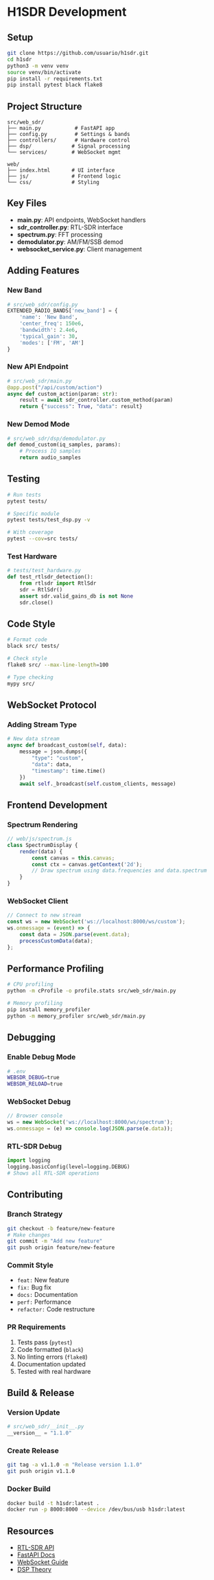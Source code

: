 # H1SDR Development

## Setup

```bash
git clone https://github.com/usuario/h1sdr.git
cd h1sdr
python3 -m venv venv
source venv/bin/activate
pip install -r requirements.txt
pip install pytest black flake8
```

## Project Structure

```
src/web_sdr/
├── main.py           # FastAPI app
├── config.py         # Settings & bands
├── controllers/      # Hardware control
├── dsp/             # Signal processing
└── services/        # WebSocket mgmt

web/
├── index.html       # UI interface
├── js/              # Frontend logic
└── css/             # Styling
```

## Key Files

- **main.py**: API endpoints, WebSocket handlers
- **sdr_controller.py**: RTL-SDR interface
- **spectrum.py**: FFT processing
- **demodulator.py**: AM/FM/SSB demod
- **websocket_service.py**: Client management

## Adding Features

### New Band
```python
# src/web_sdr/config.py
EXTENDED_RADIO_BANDS['new_band'] = {
    'name': 'New Band',
    'center_freq': 150e6,
    'bandwidth': 2.4e6,
    'typical_gain': 30,
    'modes': ['FM', 'AM']
}
```

### New API Endpoint
```python
# src/web_sdr/main.py
@app.post("/api/custom/action")
async def custom_action(param: str):
    result = await sdr_controller.custom_method(param)
    return {"success": True, "data": result}
```

### New Demod Mode
```python
# src/web_sdr/dsp/demodulator.py
def demod_custom(iq_samples, params):
    # Process IQ samples
    return audio_samples
```

## Testing

```bash
# Run tests
pytest tests/

# Specific module
pytest tests/test_dsp.py -v

# With coverage
pytest --cov=src tests/
```

### Test Hardware
```python
# tests/test_hardware.py
def test_rtlsdr_detection():
    from rtlsdr import RtlSdr
    sdr = RtlSdr()
    assert sdr.valid_gains_db is not None
    sdr.close()
```

## Code Style

```bash
# Format code
black src/ tests/

# Check style
flake8 src/ --max-line-length=100

# Type checking
mypy src/
```

## WebSocket Protocol

### Adding Stream Type
```python
# New data stream
async def broadcast_custom(self, data):
    message = json.dumps({
        "type": "custom",
        "data": data,
        "timestamp": time.time()
    })
    await self._broadcast(self.custom_clients, message)
```

## Frontend Development

### Spectrum Rendering
```javascript
// web/js/spectrum.js
class SpectrumDisplay {
    render(data) {
        const canvas = this.canvas;
        const ctx = canvas.getContext('2d');
        // Draw spectrum using data.frequencies and data.spectrum
    }
}
```

### WebSocket Client
```javascript
// Connect to new stream
const ws = new WebSocket('ws://localhost:8000/ws/custom');
ws.onmessage = (event) => {
    const data = JSON.parse(event.data);
    processCustomData(data);
};
```

## Performance Profiling

```bash
# CPU profiling
python -m cProfile -o profile.stats src/web_sdr/main.py

# Memory profiling
pip install memory_profiler
python -m memory_profiler src/web_sdr/main.py
```

## Debugging

### Enable Debug Mode
```bash
# .env
WEBSDR_DEBUG=true
WEBSDR_RELOAD=true
```

### WebSocket Debug
```javascript
// Browser console
ws = new WebSocket('ws://localhost:8000/ws/spectrum');
ws.onmessage = (e) => console.log(JSON.parse(e.data));
```

### RTL-SDR Debug
```python
import logging
logging.basicConfig(level=logging.DEBUG)
# Shows all RTL-SDR operations
```

## Contributing

### Branch Strategy
```bash
git checkout -b feature/new-feature
# Make changes
git commit -m "Add new feature"
git push origin feature/new-feature
```

### Commit Style
- `feat:` New feature
- `fix:` Bug fix
- `docs:` Documentation
- `perf:` Performance
- `refactor:` Code restructure

### PR Requirements
1. Tests pass (`pytest`)
2. Code formatted (`black`)
3. No linting errors (`flake8`)
4. Documentation updated
5. Tested with real hardware

## Build & Release

### Version Update
```python
# src/web_sdr/__init__.py
__version__ = "1.1.0"
```

### Create Release
```bash
git tag -a v1.1.0 -m "Release version 1.1.0"
git push origin v1.1.0
```

### Docker Build
```bash
docker build -t h1sdr:latest .
docker run -p 8000:8000 --device /dev/bus/usb h1sdr:latest
```

## Resources

- [RTL-SDR API](https://pyrtlsdr.readthedocs.io/)
- [FastAPI Docs](https://fastapi.tiangolo.com/)
- [WebSocket Guide](https://websockets.readthedocs.io/)
- [DSP Theory](https://dspguide.com/)